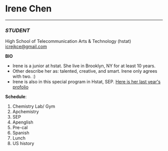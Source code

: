 # Irene Chen   
---
### _STUDENT_  
High School of Telecommunication Arts & Technology (hstat)  
icrejkce@gmail.com

**BIO**  
* Irene is a junior at hstat. She live in Brooklyn, NY for at least 10 years.  
* Other describe her as: talented, creative, and smart. Irene only agrees with two. :)  
* Irene is also in this special program in Hstat, SEP. [Here is her last year's profolio](https://sites.google.com/a/hstat.org/irenec7418sep10/)

**Schedule**:
1. Chemistry Lab/ Gym
2. Apchemistry 
3. SEP
4. Apenglish
5. Pre-cal
6. Spanish
7. Lunch
8. US history

